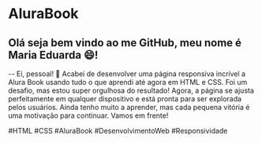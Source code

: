 # AluraBook

## Olá seja bem vindo ao me GitHub, meu nome é Maria Eduarda :smile:! 

-- Ei, pessoal!  :raised_hands: Acabei de desenvolver uma página responsiva incrível a Alura Book usando tudo o que aprendi até agora em HTML e CSS. Foi um desafio, mas estou super orgulhosa do resultado! Agora, a página se ajusta perfeitamente em qualquer dispositivo e está pronta para ser explorada pelos usuários. Ainda tenho muito a aprender, mas cada pequena vitória é uma motivação para continuar. Vamos em frente! 

  #HTML #CSS #AluraBook #DesenvolvimentoWeb #Responsividade
